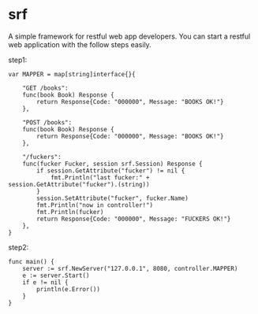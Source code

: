 # srf
A simple framework for restful web app developers.
You can start a restful web application with the follow steps easily.

step1:
```
var MAPPER = map[string]interface{}{

    "GET /books":
    func(book Book) Response {
        return Response{Code: "000000", Message: "BOOKS OK!"}
    },

    "POST /books":
    func(book Book) Response {
        return Response{Code: "000000", Message: "BOOKS OK!"}
    },

    "/fuckers":
    func(fucker Fucker, session srf.Session) Response {
        if session.GetAttribute("fucker") != nil {
            fmt.Println("last fucker:" + session.GetAttribute("fucker").(string))
        }
        session.SetAttribute("fucker", fucker.Name)
        fmt.Println("now in controller!")
        fmt.Println(fucker)
        return Response{Code: "000000", Message: "FUCKERS OK!"}
    },
}
```
step2:
```
func main() {
    server := srf.NewServer("127.0.0.1", 8080, controller.MAPPER)
    e := server.Start()
    if e != nil {
        println(e.Error())
    }
}
```


